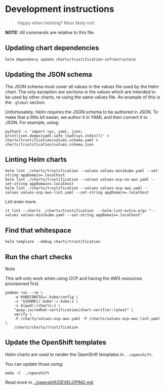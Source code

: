 # Development instructions

> Happy when helming? Most likely not!

**NOTE:** All commands are relative to this file.

## Updating chart dependencies

```shell
helm dependency update charts/trustification-infrastructure
```

## Updating the JSON schema

The JSON schema must cover all values in the values file used by the Helm chart. The only exception are sections in
the values which are intended to be used by other charts, re-using the same values file. An example of this is the
`.global` section.

Unfortunately, Helm requires the JSON schema to be authored in JSON. To make that a little bit easier, we author it
in YAML and then convert it to JSON. For example, using:

```shell
python3 -c 'import sys, yaml, json; print(json.dumps(yaml.safe_load(sys.stdin)))' < charts/trustification/values.schema.yaml > charts/trustification/values.schema.json
```

## Linting Helm charts

```shell
helm lint ./charts/trustification --values values-minikube.yaml --set-string appDomain=.localhost
helm lint ./charts/trustification --values values-ocp-no-aws.yaml --set-string appDomain=.localhost
helm lint ./charts/trustification --values values-ocp-aws.yaml --values values-ocp-aws-lint.yaml --set-string appDomain=.localhost
```

Lint even more:

```shell
ct lint --charts ./charts/trustification  --helm-lint-extra-args "--values values-minikube.yaml --set-string appDomain=.localhost"
```

## Find that whitespace

```shell
helm template --debug charts/trustification
```

## Run the chart checks

> [!NOTE]
> This will only work when using OCP and having the AWS resources provisioned first.

```shell
podman run --rm \
    -e KUBECONFIG=/.kube/config \
    -v "${HOME}/.kube":/.kube:z \
    -v $(pwd):/charts:z \
    "quay.io/redhat-certification/chart-verifier:latest" \
    verify \
    -F /charts/values-ocp-aws.yaml -F /charts/values-ocp-aws-lint.yaml \
    /charts/charts/trustification
```

## Update the OpenShift templates

Helm charts are used to render the OpenShift templates in `../openshift`.

You can update those using:

```shell
make -C ../openshift
```

Read more in [../openshift/DEVELOPING.md](../openshift/DEVELOPING.md).
